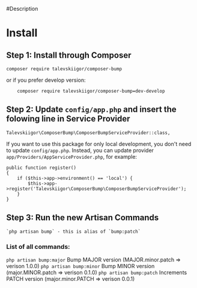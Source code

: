 #Description




# Install

## Step 1: Install through Composer

	composer require talevskiigor/composer-bump

or if you prefer develop version:

		composer require talevskiigor/composer-bump=dev-develop

## Step 2: Update `config/app.php` and insert the folowing line in Service Provider	

	Talevskiigor\ComposerBump\ComposerBumpServiceProvider::class,


If you want to use this package for only local development, you don't need to update `config/app.php`. Instead, you can update provider `app/Providers/AppServiceProvider.php`, for example:

	public function register()
	{
	    if ($this->app->environment() == 'local') {
	        $this->app->register('Talevskiigor\ComposerBump\ComposerBumpServiceProvider');
	    }
	}

## Step 3: Run the new Artisan Commands

	`php artisan bump` - this is alias of `bump:patch`



### List of all commands:


  `php artisan bump:major`          Bump MAJOR version (MAJOR.minor.patch => verison 1.0.0)
  `php artisan bump:minor`          Bump MINOR version (major.MINOR.patch => verison 0.1.0)
  `php artisan bump:patch`          Increments PATCH version (major.minor.PATCH => verison 0.0.1)

	
